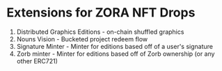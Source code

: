 # Extensions for ZORA NFT Drops

1. Distributed Graphics Editions - on-chain shuffled graphics
2. Nouns Vision - Bucketed project redeem flow
3. Signature Minter - Minter for editions based off of a user's signature
4. Zorb minter - Minter for editions based off of Zorb ownership (or any other ERC721)
